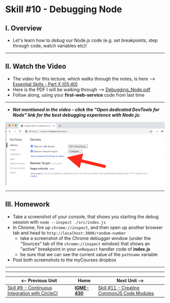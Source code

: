 # Skill #10 - Debugging Node


## I. Overview 

- Let's learn how to *debug* our Node.js code (e.g. set breakpoints, step through code, watch variables etc)!

<hr>

## II. Watch the Video
- The video for this lecture, which walks through the notes, is here --> [Essential Skills - Part X (05:40)](https://video.rit.edu/Watch/430-essential-skills-10)
- Here is the PDF I will be walking through --> [Debugging_Node.pdf](_files/Debugging_Node.pdf)
- Follow along, using your **first-web-service** code from last time

<hr>

- ***Not mentioned in the video - click the "Open dedicated DevTools for Node" link for the best debugging experience with Node.js:***

![screenshot](./_images/ss-43.png)

<hr>

## III. Homework
- Take a screenshot of your console, that shows you starting the debug session with `node --inspect ./src/index.js`
- In Chrome, fire up `chrome://inspect`, and then open up another browser tab and head to `http://localhost:3000/random-number`
  - take a screenshot of the Chrome debugger window (under the "Sources" tab of the `chrome://inspect` window) that shows an "active" breakpoint in your `onRequest` handler code of **index.js**
  - be sure that we can see the current value of the `pathname` variable
- Post both screenshots to the myCourses dropbox


<hr><hr>

| <-- Previous Unit | Home | Next Unit -->
| --- | --- | --- 
|   [Skill #9 - Continuous Integration with CircleCI](9-continuous-integration.md) |  [**IGME-430**](../) | [Skill #11 - Creating CommonJS Code Modules](11-creating-commonjs-code-modules.md)
